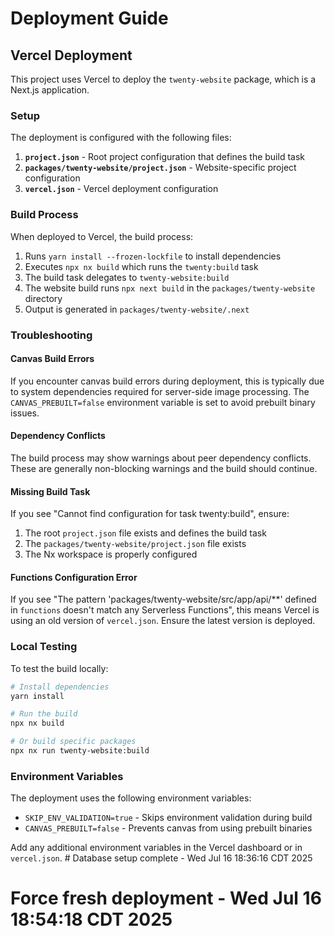 # Deployment Guide

## Vercel Deployment

This project uses Vercel to deploy the `twenty-website` package, which is a Next.js application.

### Setup

The deployment is configured with the following files:

1. **`project.json`** - Root project configuration that defines the build task
2. **`packages/twenty-website/project.json`** - Website-specific project configuration  
3. **`vercel.json`** - Vercel deployment configuration

### Build Process

When deployed to Vercel, the build process:

1. Runs `yarn install --frozen-lockfile` to install dependencies
2. Executes `npx nx build` which runs the `twenty:build` task
3. The build task delegates to `twenty-website:build`
4. The website build runs `npx next build` in the `packages/twenty-website` directory
5. Output is generated in `packages/twenty-website/.next`

### Troubleshooting

#### Canvas Build Errors

If you encounter canvas build errors during deployment, this is typically due to system dependencies required for server-side image processing. The `CANVAS_PREBUILT=false` environment variable is set to avoid prebuilt binary issues.

#### Dependency Conflicts

The build process may show warnings about peer dependency conflicts. These are generally non-blocking warnings and the build should continue.

#### Missing Build Task

If you see "Cannot find configuration for task twenty:build", ensure:

1. The root `project.json` file exists and defines the build task
2. The `packages/twenty-website/project.json` file exists
3. The Nx workspace is properly configured

#### Functions Configuration Error

If you see "The pattern 'packages/twenty-website/src/app/api/**' defined in `functions` doesn't match any Serverless Functions", this means Vercel is using an old version of `vercel.json`. Ensure the latest version is deployed.

### Local Testing

To test the build locally:

```bash
# Install dependencies
yarn install

# Run the build
npx nx build

# Or build specific packages
npx nx run twenty-website:build
```

### Environment Variables

The deployment uses the following environment variables:

- `SKIP_ENV_VALIDATION=true` - Skips environment validation during build
- `CANVAS_PREBUILT=false` - Prevents canvas from using prebuilt binaries

Add any additional environment variables in the Vercel dashboard or in `vercel.json`. # Database setup complete - Wed Jul 16 18:36:16 CDT 2025
# Force fresh deployment - Wed Jul 16 18:54:18 CDT 2025
